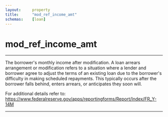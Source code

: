 ```yaml
---
layout:     property
title:      "mod_ref_income_amt"
schemas:    [loan]
---
```


# mod_ref_income_amt

---

The borrower's monthly income after modification. A loan arrears arrangement or modification refers to a situation where a lender and borrower agree to adjust the terms of an existing loan due to the borrower's difficulty in making scheduled repayments. This typically occurs after the borrower falls behind, enters arrears, or anticipates they soon will.

For additional details refer to: https://www.federalreserve.gov/apps/reportingforms/Report/Index/FR_Y-14M

--- 